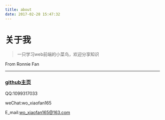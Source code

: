 ```yaml
---
title: about  
date: 2017-02-28 15:47:32  
---
```

# 关于我

> 一只学习web前端的小菜鸟，欢迎分享知识  


From Ronnie Fan
___

### [github主页](https://github.com/woxiaofan)
  
QQ:1099317033  

weChat:wo_xiaofan165  

E_mail:wo_xiaofan165@163.com  
